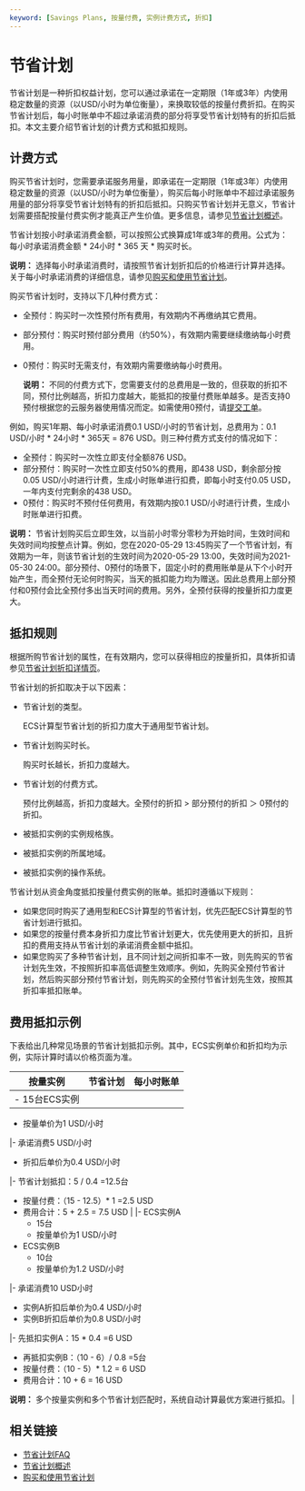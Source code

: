 ```yaml
---
keyword: [Savings Plans, 按量付费, 实例计费方式, 折扣]
---
```


# 节省计划

节省计划是一种折扣权益计划，您可以通过承诺在一定期限（1年或3年）内使用稳定数量的资源（以USD/小时为单位衡量），来换取较低的按量付费折扣。在购买节省计划后，每小时账单中不超过承诺消费的部分将享受节省计划特有的折扣后抵扣。本文主要介绍节省计划的计费方式和抵扣规则。

## 计费方式

购买节省计划时，您需要承诺服务用量，即承诺在一定期限（1年或3年）内使用稳定数量的资源（以USD/小时为单位衡量），购买后每小时账单中不超过承诺服务用量的部分将享受节省计划特有的折扣后抵扣。只购买节省计划并无意义，节省计划需要搭配按量付费实例才能真正产生价值。更多信息，请参见[节省计划概述](/intl.zh-CN/实例/选择实例购买方式/节省计划/节省计划概述.md)。

节省计划按小时承诺消费金额，可以按照公式换算成1年或3年的费用。公式为：每小时承诺消费金额 \* 24小时 \* 365 天 \* 购买时长。

**说明：** 选择每小时承诺消费时，请按照节省计划折扣后的价格进行计算并选择。关于每小时承诺消费的详细信息，请参见[购买和使用节省计划](/intl.zh-CN/实例/选择实例购买方式/节省计划/购买和使用节省计划.md)。

购买节省计划时，支持以下几种付费方式：

-   全预付：购买时一次性预付所有费用，有效期内不再缴纳其它费用。
-   部分预付：购买时预付部分费用（约50%），有效期内需要继续缴纳每小时费用。
-   0预付：购买时无需支付，有效期内需要缴纳每小时费用。

    **说明：** 不同的付费方式下，您需要支付的总费用是一致的，但获取的折扣不同，预付比例越高，折扣力度越大，能抵扣的按量付费账单越多。是否支持0预付根据您的云服务器使用情况而定。如需使用0预付，请[提交工单](https://workorder-intl.console.aliyun.com/console.htm)。


例如，购买1年期、每小时承诺消费0.1 USD/小时的节省计划，总费用为：0.1 USD/小时 \* 24小时 \* 365天 = 876 USD。则三种付费方式支付的情况如下：

-   全预付：购买时一次性立即支付全额876 USD。
-   部分预付：购买时一次性立即支付50%的费用，即438 USD，剩余部分按0.05 USD/小时进行计费，生成小时账单进行扣费，即每小时支付0.05 USD，一年内支付完剩余的438 USD。
-   0预付：购买时不预付任何费用，有效期内按0.1 USD/小时进行计费，生成小时账单进行扣费。

**说明：** 节省计划购买后立即生效，以当前小时零分零秒为开始时间，生效时间和失效时间均按整点计算。例如，您在2020-05-29 13:45购买了一个节省计划，有效期为一年，则该节省计划的生效时间为2020-05-29 13:00，失效时间为2021-05-30 24:00。部分预付、0预付的场景下，固定小时的费用账单是从下个小时开始产生，而全预付无论何时购买，当天的抵扣能力均为赠送。因此总费用上部分预付和0预付会比全预付多出当天时间的费用。另外，全预付获得的按量折扣力度更大。

## 抵扣规则

根据所购节省计划的属性，在有效期内，您可以获得相应的按量折扣，具体折扣请参见[节省计划折扣详情页](https://usercenter2-intl.aliyun.com/resource/spn/price)。

节省计划的折扣取决于以下因素：

-   节省计划的类型。

    ECS计算型节省计划的折扣力度大于通用型节省计划。

-   节省计划购买时长。

    购买时长越长，折扣力度越大。

-   节省计划的付费方式。

    预付比例越高，折扣力度越大。全预付的折扣 \> 部分预付的折扣 ＞ 0预付的折扣。

-   被抵扣实例的实例规格族。
-   被抵扣实例的所属地域。
-   被抵扣实例的操作系统。

节省计划从资金角度抵扣按量付费实例的账单。抵扣时遵循以下规则：

-   如果您同时购买了通用型和ECS计算型的节省计划，优先匹配ECS计算型的节省计划进行抵扣。
-   如果您的按量付费本身折扣力度比节省计划更大，优先使用更大的折扣，且折扣的费用支持从节省计划的承诺消费金额中抵扣。
-   如果您购买了多种节省计划，且不同计划之间折扣率不一致，则先购买的节省计划先生效，不按照折扣率高低调整生效顺序。例如，先购买全预付节省计划，然后购买部分预付节省计划，则先购买的全预付节省计划先生效，按照其折扣率抵扣账单。

## 费用抵扣示例

下表给出几种常见场景的节省计划抵扣示例。其中，ECS实例单价和折扣均为示例，实际计算时请以价格页面为准。

|按量实例|节省计划|每小时账单|
|----|----|-----|
|-   15台ECS实例
-   按量单价为1 USD/小时

|-   承诺消费5 USD/小时
-   折扣后单价为0.4 USD/小时

|-   节省计划抵扣：5 / 0.4 =12.5台
-   按量付费：（15 - 12.5）\* 1 =2.5 USD
-   费用合计：5 + 2.5 = 7.5 USD |
|-   ECS实例A
    -   15台
    -   按量单价为1 USD/小时
-   ECS实例B
    -   10台
    -   按量单价为1.2 USD/小时

|-   承诺消费10 USD小时
-   实例A折扣后单价为0.4 USD/小时
-   实例B折扣后单价为0.8 USD/小时

|-   先抵扣实例A：15 \* 0.4 =6 USD
-   再抵扣实例B：（10 - 6）/ 0.8 =5台
-   按量付费：（10 - 5）\* 1.2 = 6 USD
-   费用合计：10 + 6 = 16 USD

**说明：** 多个按量实例和多个节省计划匹配时，系统自动计算最优方案进行抵扣。 |

## 相关链接

-   [节省计划FAQ](/intl.zh-CN/产品计费/计费FAQ.md)
-   [节省计划概述](/intl.zh-CN/实例/选择实例购买方式/节省计划/节省计划概述.md)
-   [购买和使用节省计划](/intl.zh-CN/实例/选择实例购买方式/节省计划/购买和使用节省计划.md)

